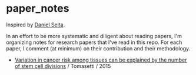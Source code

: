 # paper_notes
Inspired by [Daniel Seita](https://github.com/DanielTakeshi/Paper_Notes). 

In an effort to be more systematic and diligent about reading papers, I'm organizing notes for research papers that I've read in this repo. For each paper, I comment (at minimum) on their contribution and their methodology.

* [Variation in cancer risk among tissues can be explained by the number of stem cell divisions](https://github.com/albertkuo/paper_notes/blob/master/notes/Tomasetti_Science_2015.md) / Tomasetti / 2015
